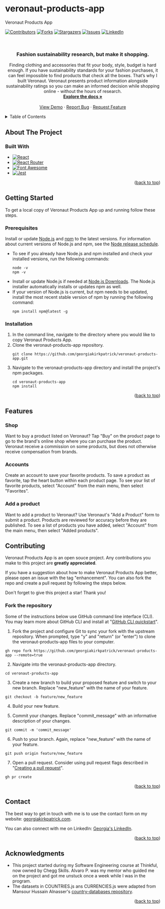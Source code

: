 # veronaut-products-app
Veronaut Products App

<a name="readme-top"></a>

[![Contributors][contributors-shield]][contributors-url]
[![Forks][forks-shield]][forks-url]
[![Stargazers][stars-shield]][stars-url]
[![Issues][issues-shield]][issues-url]
[![LinkedIn][linkedin-shield]][linkedin-url]



<br />
<div align="center">
  <h3 align="center">Fashion sustainability research, but make it shopping.</h3>

  <p align="center">
    Finding clothing and accessories that fit your body, style, budget is hard enough.  If you have sustainability standards for your fashion purchases, it can feel impossible to find products that check all the boxes.  That’s why I built Veronaut.  Veronaut presents product information alongside sustainability ratings so you can make an informed decision while shopping online - without the hours of research.
    <br />
    <a href="https://github.com/georgiakirkpatrick/veronaut-products-app/wiki"><strong>Explore the docs »</strong></a>
    <br />
    <br />
    <a href="https://georgiakirkpatrick.github.io/veronaut-products-app">View Demo</a>
    ·
    <a href="https://github.com/georgiakirkpatrick/veronaut-products-app/issues">Report Bug</a>
    ·
    <a href="https://github.com/georgiakirkpatrick/veronaut-products-app/issues">Request Feature</a>
  </p>
</div>



<!-- TABLE OF CONTENTS -->
<details>
  <summary>Table of Contents</summary>
  <ol>
    <li><a href="#about-the-project">About the project</a></li>
    <li><a href="#features">Features</a></li>
    <li><a href="#getting-started">Getting started</a></li>
    <li><a href="#features">Features</a></li>
    <li><a href="#contributing">Contributing</a></li>
    <li><a href="#contact">Contact</a></li>
    <li><a href="#acknowledgments">Acknowledgments</a></li>
  </ol>
</details>



## About The Project

### Built With

* [![React][react-shield]][react-url]
* [![React Router][react-router-shield]][react-router-url]
* [![Font Awesome][font-awesome-shield]][font-awesome-url]
* [![Jest][jest-shield]][jest-url]

<p align="right">(<a href="#readme-top">back to top</a>)</p>



## Getting Started

To get a local copy of Veronaut Products App up and running follow these steps.

### Prerequisites

Install or update [Node.js](https://nodejs.org/en) and [npm](https://www.npmjs.com/about) to the latest versions.  For information about current versions of Node.js and npm, see the [Node release schedule](https://nodejs.org/en/about/previous-releases).

* To see if you already have Node.js and npm installed and check your installed versions, run the following commands:
  ```
  node -v
  npm -v
  ```
* Install or update Node.js if needed at [Node.js Downloads](https://nodejs.org/en/download/).  The Node.js installer automatically installs or updates npm as well.
* If your version of Node.js is current, but npm needs to be updated, install the most recent stable version of npm by running the following command:
  ```
  npm install npm@latest -g
  ```

### Installation

1. In the command line, navigate to the directory where you would like to copy Veronaut Products App.
2. Clone the veronaut-products-app repository.
   ```
   git clone https://github.com/georgiakirkpatrick/veronaut-products-app.git
   ```
3. Navigate to the veronaut-products-app directory and install the project's npm packages.
   ```
   cd veronaut-products-app
   npm install
   ```

<p align="right">(<a href="#readme-top">back to top</a>)</p>



## Features

### Shop
Want to buy a product listed on Veronaut?  Tap "Buy" on the product page to go to the brand's online shop where you can purchase the product.  Veronaut receive a commission on some products, but does not otherwise receive compensation from brands.

### Accounts
Create an account to save your favorite products.  To save a product as favorite, tap the heart button within each product page.  To see your list of favorite products, select "Account" from the main menu, then select "Favorites".

### Add a product
Want to add a product to Veronaut?  Use Veronaut's "Add a Product" form to submit a product.  Products are reviewed for accuracy before they are published.  To see a list of products you have added, select "Account" from the main menu, then select "Added products".



## Contributing

Veronaut Products App is an open souce project.  Any contributions you make to this project are **greatly appreciated**.

If you have a suggestion about how to make Veronaut Products App better, please open an issue with the tag "enhancement". You can also fork the repo and create a pull request by following the steps below.

Don't forget to give this project a star!  Thank you!

### Fork the repository

Some of the instructions below use GitHub command line interface (CLI).  You may learn more about GitHub CLI and install at "[GitHub CLI quickstart](https://docs.github.com/en/github-cli/github-cli/quickstart)".

1. Fork the project and configure Git to sync your fork with the upstream repository.  When prompted, type "y" and "return" (or "enter") to clone the veronaut-products-app files to your computer.
```
gh repo fork https://github.com/georgiakirkpatrick/veronaut-products-app --remote=true
```
2. Navigate into the veronaut-products-app directory.  
```
cd veronaut-products-app
```
3. Create a new branch to build your proposed feature and switch to your new branch.  Replace "new_feature" with the name of your feature.
```
git checkout -b feature/new_feature
```
4. Build your new feature.  

5. Commit your changes.  Replace "commit_message" with an informative description of your changes.
 ```
 git commit -m 'commit_message'
 ```
6. Push to your branch.  Again, replace "new_feature" with the name of your feature.
```
git push origin feature/new_feature
```
7. Open a pull request.  Consider using pull request flags described in "[Creating a pull request](https://docs.github.com/en/pull-requests/collaborating-with-pull-requests/proposing-changes-to-your-work-with-pull-requests/creating-a-pull-request#creating-the-pull-request)".
```
gh pr create
```

<p align="right">(<a href="#readme-top">back to top</a>)</p>



## Contact

The best way to get in touch with me is to use the contact form on my website: [georgiakirkpatrick.com](https://georgiakirkpatrick.com/#contact).  

You can also connect with me on LinkedIn: [Georgia's LinkedIn][linkedin-url].

<p align="right">(<a href="#readme-top">back to top</a>)</p>



## Acknowledgments

* This project started during my Software Engineering course at Thinkful, now owned by Chegg Skills.  Alvaro P. was my mentor who guided me on the project and got me unstuck once a week while I was in the program.
* The datasets in COUNTRIES.js ans CURRENCIES.js were adapted from Mansour Hussain Alnasser's [country-databases repository](https://github.com/mansourcodes/country-databases).


<p align="right">(<a href="#readme-top">back to top</a>)</p>



<!-- MARKDOWN LINKS & IMAGES -->
[contributors-shield]: https://img.shields.io/github/contributors/georgiakirkpatrick/veronaut-products-app.svg?style=for-the-badge
[contributors-url]: https://github.com/georgiakirkpatrick/veronaut-products-app/graphs/contributors
[forks-shield]: https://img.shields.io/github/forks/georgiakirkpatrick/veronaut-products-app.svg?style=for-the-badge
[forks-url]: https://github.com/georgiakirkpatrick/veronaut-products-app/network/members
[stars-shield]: https://img.shields.io/github/stars/georgiakirkpatrick/veronaut-products-app.svg?style=for-the-badge
[stars-url]: https://github.com/georgiakirkpatrick/veronaut-products-app/stargazers
[issues-shield]: https://img.shields.io/github/issues/georgiakirkpatrick/veronaut-products-app.svg?style=for-the-badge
[issues-url]: https://github.com/georgiakirkpatrick/veronaut-products-app/issues
[license-shield]: https://img.shields.io/github/license/georgiakirkpatrick/veronaut-products-app.svg?style=for-the-badge
[license-url]: https://github.com/georgiakirkpatrick/veronaut-products-app/blob/master/LICENSE.txt
[linkedin-shield]: https://img.shields.io/badge/-LinkedIn-black.svg?style=for-the-badge&logo=linkedin&colorB=555
[linkedin-url]: https://linkedin.com/in/georgia-kirkpatrick
[product-screenshot]: images/screenshot.png
[react-shield]: https://img.shields.io/badge/React-20232A?style=for-the-badge&logo=react&logoColor=61DAFB
[react-url]: https://reactjs.org/
[react-router-shield]: https://img.shields.io/badge/React%20Router-CA4245?style=for-the-badge&logo=reactrouter&logoColor=fff
[react-router-url]: https://reactrouter.com/en/main
[font-awesome-shield]: https://img.shields.io/badge/Font%20Awesome-528DD7?style=for-the-badge&logo=font%20awesome&logoColor=fff
[font-awesome-url]: https://fontawesome.com
[jest-shield]: https://img.shields.io/badge/Jest-C21325?style=for-the-badge&logo=jest
[jest-url]: https://jestjs.io